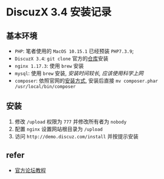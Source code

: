 # DiscuzX 3.4 安装记录

## 基本环境

- `PHP`: 笔者使用的 `MacOS 10.15.1` 已经预装 `PHP7.3.9`;
- `DiscuzX 3.4`: `git clone` 官方的[仓库](https://gitee.com/ComsenzDiscuz/DiscuzX)安装
- `nginx 1.17.3`: 使用 `brew` 安装
- `mysql`: 使用 `brew` 安装, *安装时间较长, 应该使用科学上网*
- `composer`: 依照官网的[安装方式](https://getcomposer.org/download/), 安装后直接 `mv composer.phar /usr/local/bin/composer`

## 安装
1. 修改 `/upload` 权限为 `777` 并修改所有者为 `nobody`
2. 配置 `nginx` 设置网站根目录为 `/upload`
3. 访问 `http://demo.discuz.com/install` 并按提示安装

## refer
- [官方论坛教程](https://www.discuz.net/forum.php?mod=viewthread&tid=3845172)
